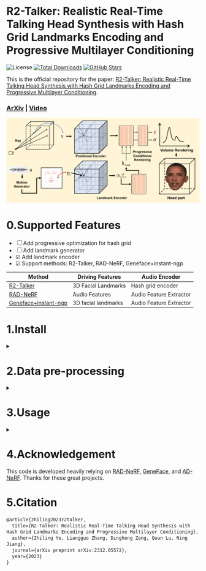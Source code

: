 # R2-Talker: Realistic Real-Time Talking Head Synthesis with Hash Grid Landmarks Encoding and Progressive Multilayer Conditioning

![License](https://img.shields.io/badge/license-MIT-yellow)
[![Total Downloads](https://img.shields.io/github/downloads/KylinYee/R2-Talker-code/master/total.svg)](https://github.com/KylinYee/R2-Talker-code/master)
[![GitHub Stars](https://img.shields.io/github/stars/KylinYee/R2-Talker-code.svg)](https://github.com/KylinYee/R2-Talker-code/master)


This is the official repository for the paper: [R2-Talker: Realistic Real-Time Talking Head Synthesis with Hash Grid Landmarks Encoding and Progressive Multilayer Conditioning](https://arxiv.org/abs/2312.05572).

###  [ArXiv](https://arxiv.org/abs/2312.05572) | [Video](https://www.youtube.com/watch?v=pdGFnCBiU5Y)

![image](assets/pipeline.png)



# 0.Supported Features
- &#x2610; Add progressive optimization for hash grid
- &#x2610; Add landmark generator
- &#x2611; Add landmark encoder
- &#x2611; Support methods: R2-Talker, RAD-NeRF, Geneface+instant-ngp 

| Method  | Driving Features | Audio Encoder |
| ------- | ---------------- | ------------- |
| [R2-Talker](https://github.com/KylinYee/R2-Talker-code/master) | 3D Facial Landmarks  | Hash grid encoder       |
| [RAD-NeRF](https://github.com/ashawkey/RAD-NeRF)               | Audio Features       | Audio Feature Extractor |
| [Geneface+instant-ngp](https://github.com/yerfor/GeneFace)     | 3D facial landmarks  | Audio Feature Extractor |                 
 

# 1.Install 
<details>
<summary>  </summary>
Tested on Ubuntu 22.04, Pytorch 1.12 and CUDA 11.6.

```bash
git clone git@github.com:KylinYee/R2-Talker-code.git
cd R2-Talker-code
```


### Install dependency
```bash
# for ubuntu, portaudio is needed for pyaudio to work.
sudo apt install portaudio19-dev

pip install -r requirements.txt
```

### Build extension (optional)
By default, we use [`load`](https://pytorch.org/docs/stable/cpp_extension.html#torch.utils.cpp_extension.load) to build the extension at runtime.
However, this may be inconvenient sometimes.
Therefore, we also provide the `setup.py` to build each extension:
```bash
# install all extension modules
bash scripts/install_ext.sh
```
</details>

# 2.Data pre-processing
<details>
<summary>  </summary>

### Preparation:

```bash
## install pytorch3d
pip install "git+https://github.com/facebookresearch/pytorch3d.git"

## prepare face-parsing model
wget https://github.com/YudongGuo/AD-NeRF/blob/master/data_util/face_parsing/79999_iter.pth?raw=true -O data_utils/face_parsing/79999_iter.pth

## prepare basel face model
# 1. download `01_MorphableModel.mat` from https://faces.dmi.unibas.ch/bfm/main.php?nav=1-2&id=downloads and put it under `data_utils/face_tracking/3DMM/`
# 2. download other necessary files from AD-NeRF's repository:
wget https://github.com/YudongGuo/AD-NeRF/blob/master/data_util/face_tracking/3DMM/exp_info.npy?raw=true -O data_utils/face_tracking/3DMM/exp_info.npy
wget https://github.com/YudongGuo/AD-NeRF/blob/master/data_util/face_tracking/3DMM/keys_info.npy?raw=true -O data_utils/face_tracking/3DMM/keys_info.npy
wget https://github.com/YudongGuo/AD-NeRF/blob/master/data_util/face_tracking/3DMM/sub_mesh.obj?raw=true -O data_utils/face_tracking/3DMM/sub_mesh.obj
wget https://github.com/YudongGuo/AD-NeRF/blob/master/data_util/face_tracking/3DMM/topology_info.npy?raw=true -O data_utils/face_tracking/3DMM/topology_info.npy
# 3. run convert_BFM.py
cd data_utils/face_tracking
python convert_BFM.py
cd ../..

## prepare ASR model
# if you want to use DeepSpeech as AD-NeRF, you should install tensorflow 1.15 manually.
# else, we also support Wav2Vec in PyTorch.
```

### Pre-processing Custom Training Video
* Put training video under `data/<ID>/<ID>.mp4`.

    The video **must be 25FPS, with all frames containing the talking person**. 
    The resolution should be about 512x512, and duration about 1-5min.
    ```bash
    # an example training video from AD-NeRF
    mkdir -p data/obama
    wget https://github.com/YudongGuo/AD-NeRF/blob/master/dataset/vids/Obama.mp4?raw=true -O data/obama/obama.mp4
    ```

* Run script (may take hours dependending on the video length)
    ```bash
    # run all steps
    python data_utils/process.py data/<ID>/<ID>.mp4

    # if you want to run a specific step 
    python data_utils/process.py data/<ID>/<ID>.mp4 --task 1 # extract audio wave
    ```

* 3D facial landmark generator will be added in the feature. If you want to process the custom data, please ref to [Geneface](https://github.com/yerfor/GeneFace/blob/main/docs/process_data/process_target_person_video.md) to obtain `trainval_dataset.npy`, using our `binarizedFile2landmarks.py` to extract landmarks and put the landmarks to `data/<ID>/`.

* File structure after finishing all steps:
    ```bash
    ./data/<ID>
    ├──<ID>.mp4 # original video
    ├──ori_imgs # original images from video
    │  ├──0.jpg
    │  ├──0.lms # 2D landmarks
    │  ├──...
    ├──gt_imgs # ground truth images (static background)
    │  ├──0.jpg
    │  ├──...
    ├──parsing # semantic segmentation
    │  ├──0.png
    │  ├──...
    ├──torso_imgs # inpainted torso images
    │  ├──0.png
    │  ├──...
    ├──aud.wav # original audio 
    ├──aud_eo.npy # audio features (wav2vec)
    ├──aud.npy # audio features (deepspeech)
    ├──bc.jpg # default background
    ├──track_params.pt # raw head tracking results
    ├──transforms_train.json # head poses (train split)
    ├──transforms_val.json # head poses (test split)
    |——aud_idexp_train.npy # head landmarks (train split)
    |——aud_idexp_val.npy # head landmarks (test split)
    ```
</details>

# 3.Usage
<details>
<summary>  </summary>
### Quick Start

We provide some pretrained models  [here](https://drive.google.com/drive/folders/1fWxPDpGTwYFVQztSAz05AVv_iFOkdDJs?usp=drive_link).

* Download a pretrained model.
    For example, we download `r2talker_Obama_idexp_torso.pth` to `./pretrained/r2talker_Obama_idexp_torso.pth`

* Download a pose sequence file.
    For example, we download `transforms_val` to `./data/transforms_val`

* Download 3D facial landmarks [here](https://drive.google.com/drive/folders/1fWxPDpGTwYFVQztSAz05AVv_iFOkdDJs?usp=drive_link). 
    For example, we download `aud_idexp_train(val).npy` to `./data/Obama/aud_idexp_train(val).npy`
    
* Run inference:
    ```bash
    # save video to trail_obama/results/*.mp4
    # if model is `<ID>.pth`, should append `--asr_model deepspeech` and use `--aud intro.npy` instead.
    python test.py --pose data/obama.json --ckpt pretrained/obama_eo.pth --aud data/intro_eo.npy --workspace trial_obama/ -O --torso

    # provide a background image (default is white)
    python test.py --pose data/obama.json --ckpt pretrained/obama_eo.pth --aud data/intro_eo.npy --workspace trial_obama/ -O --torso --bg_img data/bg.jpg
    ```

### Detailed Usage

First time running will take some time to compile the CUDA extensions.

```bash
# train (head)
# by default, we load data from disk on the fly.
# we can also preload all data to CPU/GPU for faster training, but this is very memory-hungry for large datasets.
# `--preload 0`: load from disk (default, slower).
# `--preload 1`: load to CPU, requires ~70G CPU memory (slightly slower)
# `--preload 2`: load to GPU, requires ~24G GPU memory (fast)
python main.py data/Obama/ --workspace trial_r2talker_Obama_idexp/ -O --iters 200000 --method r2talker --cond_type idexp

# train (finetune lips for another 50000 steps, run after the above command!)
python main.py data/Obama/ --workspace trial_r2talker_Obama_idexp/ -O --finetune_lips --iters 250000 --method r2talker --cond_type idexp


# train (torso)
# <head>.pth should be the latest checkpoint in trial_obama
python main.py data/Obama/ --workspace trial_r2talker_Obama_idexp_torso/ -O --torso --iters 200000 --head_ckpt trial_r2talker_Obama_idexp/checkpoints/ngp_ep0035.pth  --method r2talker --cond_type idexp
```

check the `scripts` directory for more provided examples.
</details>

# 4.Acknowledgement

This code is developed heavily relying on [RAD-NeRF](https://github.com/ashawkey/RAD-NeRF), [GeneFace](https://github.com/yerfor/GeneFace), and [AD-NeRF](https://github.com/YudongGuo/AD-NeRF).  Thanks for these great projects.


# 5.Citation

```
@article{zhiling2023r2talker,
  title={R2-Talker: Realistic Real-Time Talking Head Synthesis with Hash Grid Landmarks Encoding and Progressive Multilayer Conditioning},
  author={Zhiling Ye, Liangguo Zhang, Dingheng Zeng, Quan Lu, Ning Jiang},
  journal={arXiv preprint arXiv:2312.05572},
  year={2023}
}
```
